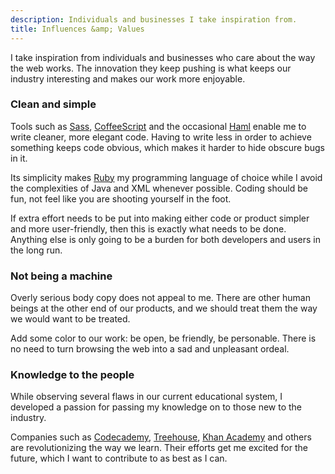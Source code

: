 ```yaml
---
description: Individuals and businesses I take inspiration from.
title: Influences &amp; Values
---
```


I take inspiration from individuals and businesses who care about the way the
web works. The innovation they keep pushing is what keeps our industry
interesting and makes our work more enjoyable.


### Clean and simple

Tools such as [Sass](http://sass-lang.com/),
[CoffeeScript](http://coffeescript.org/) and the occasional
[Haml](http://haml.info/) enable me to write cleaner, more elegant code. Having
to write less in order to achieve something keeps code obvious, which makes it
harder to hide obscure bugs in it.

Its simplicity makes [Ruby](http://ruby-lang.org/) my programming language of
choice while I avoid the complexities of Java and XML whenever possible. Coding
should be fun, not feel like you are shooting yourself in the foot.

If extra effort needs to be put into making either code or product simpler and
more user-friendly, then this is exactly what needs to be done. Anything else is
only going to be a burden for both developers and users in the long run.


### Not being a machine

Overly serious body copy does not appeal to me. There are other human beings at
the other end of our products, and we should treat them the way we would want to
be treated.

Add some color to our work: be open, be friendly, be personable. There is no
need to turn browsing the web into a sad and unpleasant ordeal.


### Knowledge to the people

While observing several flaws in our current educational system, I developed a
passion for passing my knowledge on to those new to the industry.

Companies such as [Codecademy](http://codecademy.com/),
[Treehouse](http://referrals.trhou.se/dhabersack),
[Khan Academy](http://www.khanacademy.org/) and others are revolutionizing the
way we learn. Their efforts get me excited for the future, which I want to
contribute to as best as I can.
